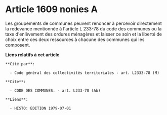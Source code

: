 # Article 1609 nonies A

Les groupements de communes peuvent renoncer à percevoir directement la redevance mentionnée à l'article L 233-78 du code des
communes ou la taxe d'enlèvement des ordures ménagères et laisser ce soin et la liberté de choix entre ces deux ressources à
chacune des communes qui les composent.

**Liens relatifs à cet article**

	**Cité par**:

	  - Code général des collectivités territoriales - art. L2333-78 (M)

	**Cite**:

	  - CODE DES COMMUNES. - art. L233-78 (Ab)

	**Liens**:

	  - HISTO: EDITION 1979-07-01
